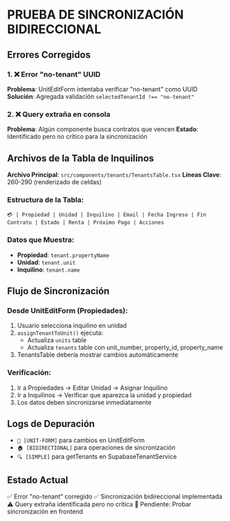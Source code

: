 # PRUEBA DE SINCRONIZACIÓN BIDIRECCIONAL

## Errores Corregidos

### 1. ❌ Error "no-tenant" UUID
**Problema**: UnitEditForm intentaba verificar "no-tenant" como UUID
**Solución**: Agregada validación `selectedTenantId !== "no-tenant"`

### 2. ❌ Query extraña en consola
**Problema**: Algún componente busca contratos que vencen
**Estado**: Identificado pero no crítico para la sincronización

## Archivos de la Tabla de Inquilinos

**Archivo Principal**: `src/components/tenants/TenantsTable.tsx`
**Líneas Clave**: 260-290 (renderizado de celdas)

### Estructura de la Tabla:
```
💳 | Propiedad | Unidad | Inquilino | Email | Fecha Ingreso | Fin Contrato | Estado | Renta | Próximo Pago | Acciones
```

### Datos que Muestra:
- **Propiedad**: `tenant.propertyName`
- **Unidad**: `tenant.unit`
- **Inquilino**: `tenant.name`

## Flujo de Sincronización

### Desde UnitEditForm (Propiedades):
1. Usuario selecciona inquilino en unidad
2. `assignTenantToUnit()` ejecuta:
   - Actualiza `units` table
   - Actualiza `tenants` table con unit_number, property_id, property_name
3. TenantsTable debería mostrar cambios automáticamente

### Verificación:
1. Ir a Propiedades → Editar Unidad → Asignar Inquilino
2. Ir a Inquilinos → Verificar que aparezca la unidad y propiedad
3. Los datos deben sincronizarse inmediatamente

## Logs de Depuración

- `🔄 [UNIT-FORM]` para cambios en UnitEditForm
- `🏠 [BIDIRECTIONAL]` para operaciones de sincronización
- `🔍 [SIMPLE]` para getTenants en SupabaseTenantService

## Estado Actual

✅ Error "no-tenant" corregido
✅ Sincronización bidireccional implementada
⚠️ Query extraña identificada pero no crítica
🔄 Pendiente: Probar sincronización en frontend